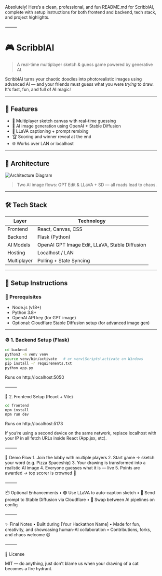 Absolutely! Here’s a clean, professional, and fun README.md for ScribblAI, complete with setup instructions for both frontend and backend, tech stack, and project highlights.

⸻


# 🎮 ScribblAI

> A real-time multiplayer sketch & guess game powered by generative AI.

ScribblAI turns your chaotic doodles into photorealistic images using advanced AI — and your friends must guess what you were *trying* to draw. It's fast, fun, and full of AI magic!

---

## 🚀 Features

- 🎨 Multiplayer sketch canvas with real-time guessing
- 🤖 AI image generation using OpenAI + Stable Diffusion
- 🦙 LLaVA captioning + prompt remixing
- 🏆 Scoring and winner reveal at the end
- 🌐 Works over LAN or localhost

---

## 🧠 Architecture

![Architecture Diagram](./docs/architecture.png)  
> Two AI image flows: GPT Edit & LLaVA + SD — all roads lead to chaos.

---

## 🛠 Tech Stack

| Layer        | Technology                     |
|--------------|--------------------------------|
| Frontend     | React, Canvas, CSS             |
| Backend      | Flask (Python)                 |
| AI Models    | OpenAI GPT Image Edit, LLaVA, Stable Diffusion |
| Hosting      | Localhost / LAN                |
| Multiplayer  | Polling + State Syncing        |

---

## 🧩 Setup Instructions

### 🔧 Prerequisites

- Node.js (v18+)
- Python 3.8+
- OpenAI API key (for GPT image)
- Optional: Cloudflare Stable Diffusion setup (for advanced image gen)

---

### ⚙️ 1. Backend Setup (Flask)

```bash
cd backend
python3 -m venv venv
source venv/bin/activate   # or venv\Scripts\activate on Windows
pip install -r requirements.txt
python app.py
```

Runs on http://localhost:5050

⸻

🎨 2. Frontend Setup (React + Vite)

```bash
cd frontend
npm install
npm run dev
```

Runs on http://localhost:5173

If you’re using a second device on the same network, replace localhost with your IP in all fetch URLs inside React (App.jsx, etc).

⸻

🧪 Demo Flow
	1.	Join the lobby with multiple players
	2.	Start game → sketch your word (e.g. Pizza Spaceship)
	3.	Your drawing is transformed into a realistic AI image
	4.	Everyone guesses what it is — live
	5.	Points are awarded → top scorer is crowned 👑

⸻

📦 Optional Enhancements
	•	🟣 Use LLaVA to auto-caption sketch
	•	🎨 Send prompt to Stable Diffusion via Cloudflare
	•	🧠 Swap between AI pipelines on config

⸻

✨ Final Notes
	•	Built during [Your Hackathon Name]
	•	Made for fun, creativity, and showcasing human-AI collaboration
	•	Contributions, forks, and chaos welcome 😄

⸻

📜 License

MIT — do anything, just don’t blame us when your drawing of a cat becomes a fire hydrant.
